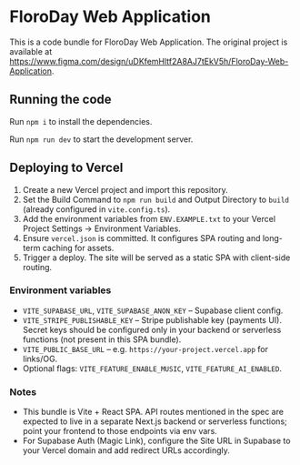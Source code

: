 
  # FloroDay Web Application

  This is a code bundle for FloroDay Web Application. The original project is available at https://www.figma.com/design/uDKfemHltf2A8AJ7tEkV5h/FloroDay-Web-Application.

  ## Running the code

  Run `npm i` to install the dependencies.

  Run `npm run dev` to start the development server.
 
 ## Deploying to Vercel
 
 1. Create a new Vercel project and import this repository.
 2. Set the Build Command to `npm run build` and Output Directory to `build` (already configured in `vite.config.ts`).
 3. Add the environment variables from `ENV.EXAMPLE.txt` to your Vercel Project Settings → Environment Variables.
 4. Ensure `vercel.json` is committed. It configures SPA routing and long-term caching for assets.
 5. Trigger a deploy. The site will be served as a static SPA with client-side routing.

 ### Environment variables
 - `VITE_SUPABASE_URL`, `VITE_SUPABASE_ANON_KEY` – Supabase client config.
 - `VITE_STRIPE_PUBLISHABLE_KEY` – Stripe publishable key (payments UI). Secret keys should be configured only in your backend or serverless functions (not present in this SPA bundle).
 - `VITE_PUBLIC_BASE_URL` – e.g. `https://your-project.vercel.app` for links/OG.
 - Optional flags: `VITE_FEATURE_ENABLE_MUSIC`, `VITE_FEATURE_AI_ENABLED`.

 ### Notes
 - This bundle is Vite + React SPA. API routes mentioned in the spec are expected to live in a separate Next.js backend or serverless functions; point your frontend to those endpoints via env vars.
 - For Supabase Auth (Magic Link), configure the Site URL in Supabase to your Vercel domain and add redirect URLs accordingly.
  